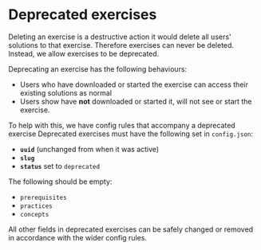 # Deprecated exercises

Deleting an exercise is a destructive action it would delete all users' solutions to that exercise.
Therefore exercises can never be deleted.
Instead, we allow exercises to be deprecated.

Deprecating an exercise has the following behaviours:

- Users who have downloaded or started the exercise can access their existing solutions as normal
- Users show have **not** downloaded or started it, will not see or start the exercise.

To help with this, we have config rules that accompany a deprecated exercise
Deprecated exercises must have the following set in `config.json`:

- **`uuid`** (unchanged from when it was active)
- **`slug`**
- **`status`** set to `deprecated`

The following should be empty:

- `prerequisites`
- `practices`
- `concepts`

All other fields in deprecated exercises can be safely changed or removed in accordance with the wider config rules.

[configlet]: /language-tracks/configuration/configlet.md
[topics]: https://github.com/exercism/problem-specifications/blob/master/TOPICS.txt
[track-blocking-progression]: https://github.com/exercism/v2-feedback/issues/36
